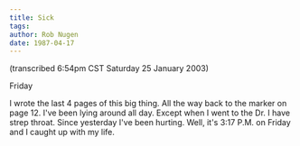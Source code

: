 ```yaml
---
title: Sick
tags: 
author: Rob Nugen
date: 1987-04-17
---
```


<p class=note>(transcribed 6:54pm CST Saturday 25 January 2003)</p>

<p class=date>Friday</p>

<p>I wrote the last 4 pages of this big thing.  All the way back to
the marker on page 12.  I've been lying around all day.  Except when I
went to the Dr.  I have strep throat.  Since yesterday I've been
hurting.  Well, it's 3:17 P.M. on Friday and I caught up with my
life.</p>
